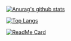 [![Anurag's github stats](https://github-readme-stats.vercel.app/api?username=mental-block&show_icons=true&theme=default&count_private=true&title_color=18CAE6&icon_color=18CAE6&hide_border=true)](https://github.com/anuraghazra/github-readme-stats)

[![Top Langs](https://github-readme-stats.vercel.app/api/top-langs/?username=mental-block&layout=compact&title_color=18CAE6)](https://github.com/anuraghazra/github-readme-stats)

[![ReadMe Card](https://github-readme-stats.vercel.app/api/pin/?username=mental-block&repo=blog&title_color=18CAE6)](https://github.com/anuraghazra/github-readme-stats)
